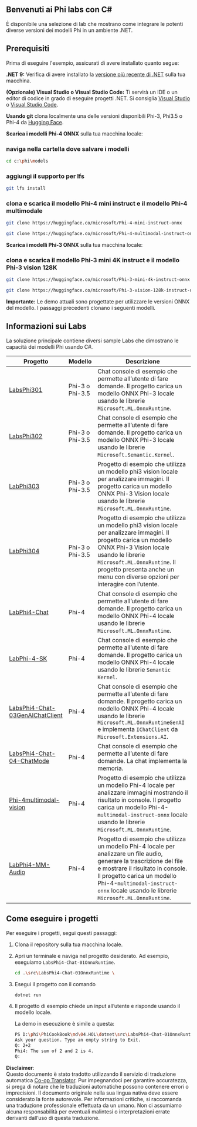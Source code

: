 <!--
CO_OP_TRANSLATOR_METADATA:
{
  "original_hash": "903c509a6d0d1ecce00b849d7f753bdd",
  "translation_date": "2025-07-17T10:36:04+00:00",
  "source_file": "md/04.HOL/dotnet/readme.md",
  "language_code": "it"
}
-->
## Benvenuti ai Phi labs con C#

È disponibile una selezione di lab che mostrano come integrare le potenti diverse versioni dei modelli Phi in un ambiente .NET.

## Prerequisiti

Prima di eseguire l'esempio, assicurati di avere installato quanto segue:

**.NET 9:** Verifica di avere installato la [versione più recente di .NET](https://dotnet.microsoft.com/download/dotnet?WT.mc_id=aiml-137032-kinfeylo) sulla tua macchina.

**(Opzionale) Visual Studio o Visual Studio Code:** Ti servirà un IDE o un editor di codice in grado di eseguire progetti .NET. Si consiglia [Visual Studio](https://visualstudio.microsoft.com?WT.mc_id=aiml-137032-kinfeylo) o [Visual Studio Code](https://code.visualstudio.com?WT.mc_id=aiml-137032-kinfeylo).

**Usando git** clona localmente una delle versioni disponibili Phi-3, Phi3.5 o Phi-4 da [Hugging Face](https://huggingface.co/collections/lokinfey/phi-4-family-679c6f234061a1ab60f5547c).

**Scarica i modelli Phi-4 ONNX** sulla tua macchina locale:

### naviga nella cartella dove salvare i modelli

```bash
cd c:\phi\models
```

### aggiungi il supporto per lfs

```bash
git lfs install 
```

### clona e scarica il modello Phi-4 mini instruct e il modello Phi-4 multimodale

```bash
git clone https://huggingface.co/microsoft/Phi-4-mini-instruct-onnx

git clone https://huggingface.co/microsoft/Phi-4-multimodal-instruct-onnx
```

**Scarica i modelli Phi-3 ONNX** sulla tua macchina locale:

### clona e scarica il modello Phi-3 mini 4K instruct e il modello Phi-3 vision 128K

```bash
git clone https://huggingface.co/microsoft/Phi-3-mini-4k-instruct-onnx

git clone https://huggingface.co/microsoft/Phi-3-vision-128k-instruct-onnx-cpu
```

**Importante:** Le demo attuali sono progettate per utilizzare le versioni ONNX del modello. I passaggi precedenti clonano i seguenti modelli.

## Informazioni sui Labs

La soluzione principale contiene diversi sample Labs che dimostrano le capacità dei modelli Phi usando C#.

| Progetto | Modello | Descrizione |
| ------------ | -----------| ----------- |
| [LabsPhi301](../../../../../md/04.HOL/dotnet/src/LabsPhi301) | Phi-3 o Phi-3.5 | Chat console di esempio che permette all’utente di fare domande. Il progetto carica un modello ONNX Phi-3 locale usando le librerie `Microsoft.ML.OnnxRuntime`. |
| [LabsPhi302](../../../../../md/04.HOL/dotnet/src/LabsPhi302) | Phi-3 o Phi-3.5 | Chat console di esempio che permette all’utente di fare domande. Il progetto carica un modello ONNX Phi-3 locale usando le librerie `Microsoft.Semantic.Kernel`. |
| [LabPhi303](../../../../../md/04.HOL/dotnet/src/LabsPhi303) | Phi-3 o Phi-3.5 | Progetto di esempio che utilizza un modello phi3 vision locale per analizzare immagini. Il progetto carica un modello ONNX Phi-3 Vision locale usando le librerie `Microsoft.ML.OnnxRuntime`. |
| [LabPhi304](../../../../../md/04.HOL/dotnet/src/LabsPhi304) | Phi-3 o Phi-3.5 | Progetto di esempio che utilizza un modello phi3 vision locale per analizzare immagini. Il progetto carica un modello ONNX Phi-3 Vision locale usando le librerie `Microsoft.ML.OnnxRuntime`. Il progetto presenta anche un menu con diverse opzioni per interagire con l’utente. | 
| [LabPhi4-Chat](../../../../../md/04.HOL/dotnet/src/LabsPhi4-Chat-01OnnxRuntime) | Phi-4 | Chat console di esempio che permette all’utente di fare domande. Il progetto carica un modello ONNX Phi-4 locale usando le librerie `Microsoft.ML.OnnxRuntime`. |
| [LabPhi-4-SK](../../../../../md/04.HOL/dotnet/src/LabsPhi4-Chat-02SK) | Phi-4 | Chat console di esempio che permette all’utente di fare domande. Il progetto carica un modello ONNX Phi-4 locale usando le librerie `Semantic Kernel`. |
| [LabsPhi4-Chat-03GenAIChatClient](../../../../../md/04.HOL/dotnet/src/LabsPhi4-Chat-03GenAIChatClient) | Phi-4 | Chat console di esempio che permette all’utente di fare domande. Il progetto carica un modello ONNX Phi-4 locale usando le librerie `Microsoft.ML.OnnxRuntimeGenAI` e implementa `IChatClient` da `Microsoft.Extensions.AI`. |
| [LabsPhi4-Chat-04-ChatMode](../../../../../md/04.HOL/dotnet/src/LabsPhi4-Chat-04-ChatMode) | Phi-4 | Chat console di esempio che permette all’utente di fare domande. La chat implementa la memoria. |
| [Phi-4multimodal-vision](../../../../../md/04.HOL/dotnet/src/LabsPhi4-MultiModal-01Images) | Phi-4 | Progetto di esempio che utilizza un modello Phi-4 locale per analizzare immagini mostrando il risultato in console. Il progetto carica un modello Phi-4-`multimodal-instruct-onnx` locale usando le librerie `Microsoft.ML.OnnxRuntime`. |
| [LabPhi4-MM-Audio](../../../../../md/04.HOL/dotnet/src/LabsPhi4-MultiModal-02Audio) | Phi-4 | Progetto di esempio che utilizza un modello Phi-4 locale per analizzare un file audio, generare la trascrizione del file e mostrare il risultato in console. Il progetto carica un modello Phi-4-`multimodal-instruct-onnx` locale usando le librerie `Microsoft.ML.OnnxRuntime`. |

## Come eseguire i progetti

Per eseguire i progetti, segui questi passaggi:

1. Clona il repository sulla tua macchina locale.

1. Apri un terminale e naviga nel progetto desiderato. Ad esempio, eseguiamo `LabsPhi4-Chat-01OnnxRuntime`.

    ```bash
    cd .\src\LabsPhi4-Chat-01OnnxRuntime \
    ```

1. Esegui il progetto con il comando

    ```bash
    dotnet run
    ```

1. Il progetto di esempio chiede un input all’utente e risponde usando il modello locale.

   La demo in esecuzione è simile a questa:

   ```bash
   PS D:\phi\PhiCookBook\md\04.HOL\dotnet\src\LabsPhi4-Chat-01OnnxRuntime> dotnet run
   Ask your question. Type an empty string to Exit.
   Q: 2+2
   Phi4: The sum of 2 and 2 is 4.
   Q:
   ```

**Disclaimer**:  
Questo documento è stato tradotto utilizzando il servizio di traduzione automatica [Co-op Translator](https://github.com/Azure/co-op-translator). Pur impegnandoci per garantire accuratezza, si prega di notare che le traduzioni automatiche possono contenere errori o imprecisioni. Il documento originale nella sua lingua nativa deve essere considerato la fonte autorevole. Per informazioni critiche, si raccomanda una traduzione professionale effettuata da un umano. Non ci assumiamo alcuna responsabilità per eventuali malintesi o interpretazioni errate derivanti dall’uso di questa traduzione.